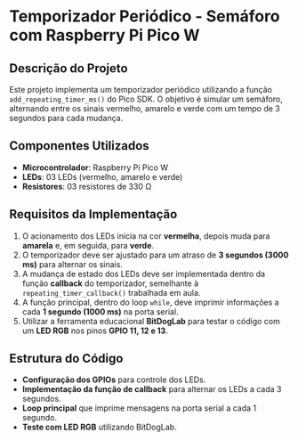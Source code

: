 # Temporizador Periódico - Semáforo com Raspberry Pi Pico W

## Descrição do Projeto
Este projeto implementa um temporizador periódico utilizando a função `add_repeating_timer_ms()` do Pico SDK. O objetivo é simular um semáforo, alternando entre os sinais vermelho, amarelo e verde com um tempo de 3 segundos para cada mudança.

## Componentes Utilizados
- **Microcontrolador**: Raspberry Pi Pico W
- **LEDs**: 03 LEDs (vermelho, amarelo e verde)
- **Resistores**: 03 resistores de 330 Ω

## Requisitos da Implementação
1. O acionamento dos LEDs inicia na cor **vermelha**, depois muda para **amarela** e, em seguida, para **verde**.
2. O temporizador deve ser ajustado para um atraso de **3 segundos (3000 ms)** para alternar os sinais.
3. A mudança de estado dos LEDs deve ser implementada dentro da função **callback** do temporizador, semelhante à `repeating_timer_callback()` trabalhada em aula.
4. A função principal, dentro do loop `while`, deve imprimir informações a cada **1 segundo (1000 ms)** na porta serial.
5. Utilizar a ferramenta educacional **BitDogLab** para testar o código com um **LED RGB** nos pinos **GPIO 11, 12 e 13**.

## Estrutura do Código
- **Configuração dos GPIOs** para controle dos LEDs.
- **Implementação da função de callback** para alternar os LEDs a cada 3 segundos.
- **Loop principal** que imprime mensagens na porta serial a cada 1 segundo.
- **Teste com LED RGB** utilizando BitDogLab.

